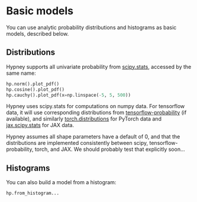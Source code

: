 Basic models
=============

You can use analytic probability distributions and histograms as basic models, described below.

Distributions
--------------

Hypney supports all univariate probability from [scipy.stats](https://docs.scipy.org/doc/scipy/reference/stats.html), accessed by the same name:

```python
hp.norm().plot_pdf()
hp.cosine().plot_pdf()
hp.cauchy().plot_pdf(x=np.linspace(-5, 5, 500))
```

Hypney uses scipy.stats for computations on numpy data. For tensorflow data, it will use corresponding distributions from [tensorflow-probability](https://www.tensorflow.org/probability/api_docs/python/tfp/distributions) (if available), and similarly [torch.distributions](https://pytorch.org/docs/stable/distributions.html) for PyTorch data and [jax.scipy.stats](https://jax.readthedocs.io/en/latest/jax.scipy.html#jax-scipy-stats) for JAX data.

Hypney assumes all shape parameters have a default of 0, and that the distributions are implemented consistently between scipy, tensorflow-probability, torch, and JAX. We should probably test that explicitly soon...


Histograms
----------

You can also build a model from a histogram:

```
hp.from_histogram...
```
